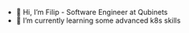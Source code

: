- 👋 Hi, I’m Filip - Software Engineer at Qubinets
- 🌱 I’m currently learning some advanced k8s skills

<!---
AlkaVuica/AlkaVuica is a ✨ special ✨ repository because its `README.md` (this file) appears on your GitHub profile.
You can click the Preview link to take a look at your changes.
--->
